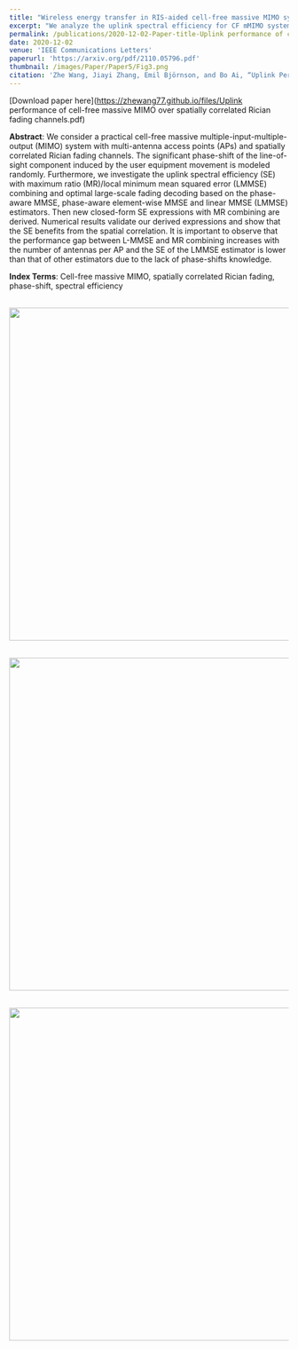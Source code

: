 ```yaml
---
title: "Wireless energy transfer in RIS-aided cell-free massive MIMO systems: Opportunities and challenges"
excerpt: "We analyze the uplink spectral efficiency for CF mMIMO systems over spatially correlated Rician fading channels. This channel is practical due to the consideration of phase-shift and spatial correlation. We investigate the uplink spectral efficiency (SE) with maximum ratio (MR)/local minimum mean squared error (LMMSE) combining and optimal large-scale fading decoding based on the phase-aware MMSE, phase-aware element-wise MMSE, and linear MMSE (LMMSE) estimators."
permalink: /publications/2020-12-02-Paper-title-Uplink performance of cell-free massive MIMO over spatially correlated Rician fading channels
date: 2020-12-02
venue: 'IEEE Communications Letters'
paperurl: 'https://arxiv.org/pdf/2110.05796.pdf'
thumbnail: /images/Paper/Paper5/Fig3.png
citation: 'Zhe Wang, Jiayi Zhang, Emil Björnson, and Bo Ai, “Uplink Performance of Cell-Free Massive MIMO Over Spatially Correlated Rician Fading Channels,” IEEE Communications Letters, vol. 25, no. 4, pp. 1348–1352, Apr. 2021.'
---
```


[Download paper here](https://zhewang77.github.io/files/Uplink performance of cell-free massive MIMO over spatially correlated Rician fading channels.pdf)


**Abstract**: We consider a practical cell-free massive multiple-input-multiple-output (MIMO) system with multi-antenna access points (APs) and spatially correlated Rician fading channels. The significant phase-shift of the line-of-sight component induced by the user equipment movement is modeled randomly. Furthermore, we investigate the uplink spectral efficiency (SE) with maximum ratio (MR)/local minimum mean squared error (LMMSE) combining and optimal large-scale fading decoding based on the phase-aware MMSE, phase-aware element-wise MMSE and linear MMSE (LMMSE) estimators. Then new closed-form SE expressions with MR combining are derived. Numerical results validate our derived expressions and show that the SE benefits from the spatial correlation. It is important to observe that the performance gap between L-MMSE and MR combining increases with the number of antennas per AP and the SE of the LMMSE estimator is lower than that of other estimators due to the lack of phase-shifts knowledge.


**Index Terms**: Cell-free massive MIMO, spatially correlated Rician fading, phase-shift, spectral efficiency

<br/><img src='/images/Paper/Paper5/11.png' width = "600">

<br/><img src='/images/Paper/Paper5/2.png' width = "600">

<br/><img src='/images/Paper/Paper5/3.png' width = "600">





